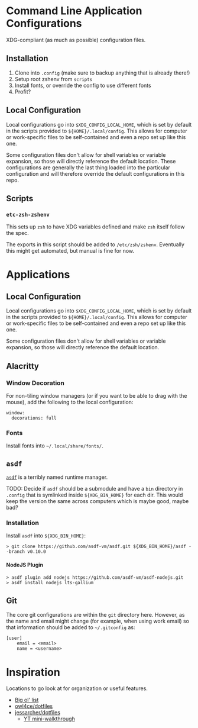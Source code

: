 # Command Line Application Configurations

XDG-compliant (as much as possible) configuration files.

## Installation

1. Clone into `.config` (make sure to backup anything that is already there!)
1. Setup root zshenv from `scripts`
1. Install fonts, or override the config to use different fonts
1. Profit?

## Local Configuration

Local configurations go into `$XDG_CONFIG_LOCAL_HOME`, which is set by default
in the scripts provided to `${HOME}/.local/config`. This allows for computer or
work-specific files to be self-contained and even a repo set up like this one.

Some configuration files don't allow for shell variables or variable expansion,
so those will directly reference the default location. These configurations are
generally the last thing loaded into the particular configuration and will
therefore override the default configurations in this repo.

## Scripts

### `etc-zsh-zshenv`

This sets up `zsh` to have XDG variables defined and make `zsh` itself follow the spec.

The exports in this script should be added to `/etc/zsh/zshenv`. Eventually
this might get automated, but manual is fine for now.

# Applications

## Local Configuration

Local configurations go into `$XDG_CONFIG_LOCAL_HOME`, which is set by default
in the scripts provided to `${HOME}/.local/config`. This allows for computer or
work-specific files to be self-contained and even a repo set up like this one.

Some configuration files don't allow for shell variables or variable expansion,
so those will directly reference the default location.

## Alacritty

### Window Decoration

For non-tiling window managers (or if you want to be able to drag with the
mouse), add the following to the local configuration:

```
window:
  decorations: full
```

### Fonts

Install fonts into `~/.local/share/fonts/`.

## `asdf`

[`asdf`](https://asdf-vm.com/) is a terribly named runtime manager.

TODO: Decide if `asdf` should be a submodule and have a `bin` directory in
`.config` that is symlinked inside `${XDG_BIN_HOME}` for each dir. This would
keep the version the same across computers which is maybe good, maybe bad?

### Installation

Install `asdf` into `${XDG_BIN_HOME}`:

```
> git clone https://github.com/asdf-vm/asdf.git ${XDG_BIN_HOME}/asdf --branch v0.10.0
```

#### NodeJS Plugin

```
> asdf plugin add nodejs https://github.com/asdf-vm/asdf-nodejs.git
> asdf install nodejs lts-gallium
```

## Git

The core git configurations are within the `git` directory here. However, as
the name and email might change (for example, when using work email) so that
information should be added to `~/.gitconfig` as:

```
[user]
    email = <email>
    name = <username>
```

# Inspiration

Locations to go look at for organization or useful features.

* [Big ol' list](https://dotfiles.github.io/inspiration/)
* [owl4ce/dotfiles](https://github.com/owl4ce/dotfiles)
* [jessarcher/dotfiles](https://github.com/owl4ce/dotfiles)
  * [YT mini-walkthrough](https://www.youtube.com/watch?v=434tljD-5C8)
